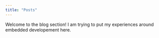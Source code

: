 ```yaml
---
title: "Posts"
---
```


Welcome to the blog section! I am trying to put my experiences around embedded developement here.